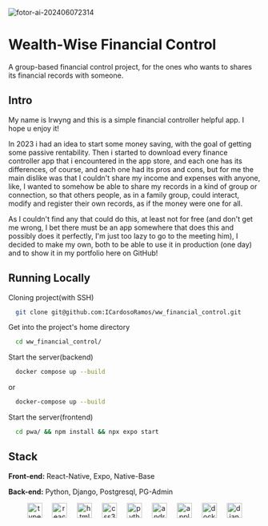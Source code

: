 
![fotor-ai-202406072314](https://github.com/ICardosoRamos/ww_financial_control/pwa/images/logo_ww_financial_control.png)

# Wealth-Wise Financial Control

A group-based financial control project, for the ones who wants to shares its financial records with someone.
## Intro

My name is Irwyng and this is a simple financial controller helpful app. I hope u enjoy it!

In 2023 i had an idea to start some money saving, with the goal of getting some passive rentability. Then i started to download every finance controller app that i encountered in the app store, and each one has its differences, of course, and each one had its pros and cons, but for me the main dislike was that I couldn't share my income and expenses with anyone, like, I wanted to somehow be able to share my records in a kind of group or connection, so that others people, as in a family group, could interact, modify and register their own records, as if the money were one for all.

As I couldn't find any that could do this, at least not for free (and don't get me wrong, I bet there must be an app somewhere that does this and possibly does it perfectly, I'm just too lazy to go to the meeting him), I decided to make my own, both to be able to use it in production (one day) and to show it in my portfolio here on GitHub!
## Running Locally

Cloning project(with SSH)

```bash
  git clone git@github.com:ICardosoRamos/ww_financial_control.git
```

Get into the project's home directory

```bash
  cd ww_financial_control/
```

Start the server(backend)

```bash
  docker compose up --build
```
or
```bash
  docker-compose up --build
```

Start the server(frontend)

```bash
  cd pwa/ && npm install && npx expo start
```


## Stack

**Front-end:** React-Native, Expo, Native-Base

**Back-end:** Python, Django, Postgresql, PG-Admin


<div align="center">
  <img src="https://img.shields.io/badge/TypeScript-3178C6?logo=typescript&logoColor=white&style=for-the-badge" height="30" alt="typescript logo"  />
  <img width="12" />
  <img src="https://img.shields.io/badge/React%20Native-61DAFB?logo=react&logoColor=black&style=for-the-badge" height="30" alt="react native logo"  />
  <img width="12" />
  <img src="https://img.shields.io/badge/HTML5-E34F26?logo=html5&logoColor=white&style=for-the-badge" height="30" alt="html5 logo"  />
  <img width="12" />
  <img src="https://img.shields.io/badge/CSS3-1572B6?logo=css3&logoColor=white&style=for-the-badge" height="30" alt="css3 logo"  />
  <img width="12" />
  <img src="https://img.shields.io/badge/Python-3776AB?logo=python&logoColor=white&style=for-the-badge" height="30" alt="python logo"  />
  <img width="12" />
  <img src="https://img.shields.io/badge/Android-3DDC84?logo=android&logoColor=black&style=for-the-badge" height="30" alt="android logo"  />
  <img width="12" />
  <img src="https://img.shields.io/badge/Apple-000000?logo=apple&logoColor=white&style=for-the-badge" height="30" alt="apple logo"  />
  <img width="12" />
  <img src="https://img.shields.io/badge/Docker-2496ED?logo=docker&logoColor=white&style=for-the-badge" height="30" alt="docker logo"  />
  <img width="12" />
  <img src="https://img.shields.io/badge/Django-092E20?logo=django&logoColor=white&style=for-the-badge" height="30" alt="django logo"  />
</div>

